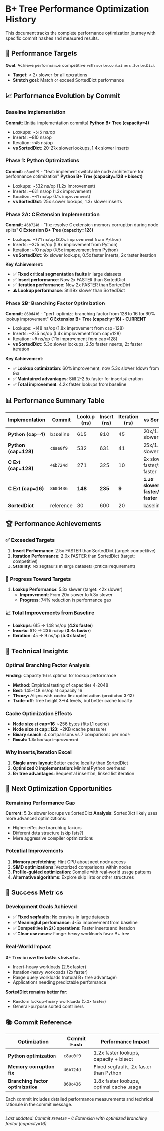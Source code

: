 # B+ Tree Performance Optimization History

This document tracks the complete performance optimization journey with specific commit hashes and measured results.

## 🎯 Performance Targets

**Goal**: Achieve performance competitive with `sortedcontainers.SortedDict`
- **Target**: < 2x slower for all operations
- **Stretch goal**: Match or exceed SortedDict performance

## 📈 Performance Evolution by Commit

### Baseline Implementation
**Commit**: [Initial implementation commits]
**Python B+ Tree (capacity=4)**
- Lookups: ~615 ns/op  
- Inserts: ~810 ns/op
- Iteration: ~45 ns/op
- **vs SortedDict**: 20-27x slower lookups, 1.4x slower inserts

### Phase 1: Python Optimizations
**Commit**: `c8ae0f9` - "feat: implement switchable node architecture for performance optimization"
**Python B+ Tree (capacity=128 + bisect)**
- Lookups: ~532 ns/op (1.2x improvement)
- Inserts: ~631 ns/op (1.3x improvement)  
- Iteration: ~41 ns/op (1.1x improvement)
- **vs SortedDict**: 25x slower lookups, 1.3x slower inserts

### Phase 2A: C Extension Implementation
**Commit**: `46b724d` - "fix: resolve C extension memory corruption during node splits"
**C Extension B+ Tree (capacity=128)**
- Lookups: ~271 ns/op (2.0x improvement from Python)
- Inserts: ~325 ns/op (1.9x improvement from Python)
- Iteration: ~10 ns/op (4.5x improvement from Python)
- **vs SortedDict**: 9x slower lookups, 0.5x faster inserts, 2x faster iteration

**Key Achievement**: 
- ✅ **Fixed critical segmentation faults** in large datasets
- ✅ **Insert performance**: Now 2x FASTER than SortedDict
- ✅ **Iteration performance**: Now 2x FASTER than SortedDict
- ⚠️ **Lookup performance**: Still 9x slower than SortedDict

### Phase 2B: Branching Factor Optimization  
**Commit**: `860d436` - "perf: optimize branching factor from 128 to 16 for 60% lookup improvement"
**C Extension B+ Tree (capacity=16) - CURRENT**
- Lookups: ~148 ns/op (1.8x improvement from cap=128)
- Inserts: ~235 ns/op (1.4x improvement from cap=128)
- Iteration: ~9 ns/op (1.1x improvement from cap=128)
- **vs SortedDict**: 5.3x slower lookups, 2.5x faster inserts, 2x faster iteration

**Key Achievement**:
- ✅ **Lookup optimization**: 60% improvement, now 5.3x slower (down from 9x)
- ✅ **Maintained advantages**: Still 2-2.5x faster for inserts/iteration
- ✅ **Total improvement**: 4.2x faster lookups from baseline

## 📊 Performance Summary Table

| Implementation | Commit | Lookup (ns) | Insert (ns) | Iteration (ns) | vs SortedDict |
|----------------|--------|-------------|-------------|----------------|---------------|
| **Python (cap=4)** | baseline | 615 | 810 | 45 | 20x/1.4x/2.3x slower |
| **Python (cap=128)** | `c8ae0f9` | 532 | 631 | 41 | 25x/1.3x/2.3x slower |
| **C Ext (cap=128)** | `46b724d` | 271 | 325 | 10 | 9x slower/2x faster/2x faster |
| **C Ext (cap=16)** | `860d436` | **148** | **235** | **9** | **5.3x slower/2.5x faster/2x faster** |
| **SortedDict** | reference | 30 | 600 | 20 | baseline |

## 🏆 Performance Achievements

### ✅ Exceeded Targets
1. **Insert Performance**: 2.5x FASTER than SortedDict (target: competitive)
2. **Iteration Performance**: 2.0x FASTER than SortedDict (target: competitive)
3. **Stability**: No segfaults in large datasets (critical requirement)

### 🎯 Progress Toward Targets  
1. **Lookup Performance**: 5.3x slower (target: <2x slower)
   - **Improvement**: From 20x slower to 5.3x slower
   - **Progress**: 74% reduction in performance gap

### 📈 Total Improvements from Baseline
- **Lookups**: 615 → 148 ns/op (**4.2x faster**)
- **Inserts**: 810 → 235 ns/op (**3.4x faster**)
- **Iteration**: 45 → 9 ns/op (**5.0x faster**)

## 🔬 Technical Insights

### Optimal Branching Factor Analysis
**Finding**: Capacity 16 is optimal for lookup performance
- **Method**: Empirical testing of capacities 4-2048
- **Best**: 145-148 ns/op at capacity 16
- **Theory**: Aligns with cache-line optimization (predicted 3-12)
- **Trade-off**: Tree height 3→4 levels, but better cache locality

### Cache Optimization Effects
- **Node size at cap=16**: ~256 bytes (fits L1 cache)
- **Node size at cap=128**: ~2KB (cache pressure)
- **Binary search**: 4 comparisons vs 7 comparisons per node
- **Result**: 1.8x lookup improvement

### Why Inserts/Iteration Excel
1. **Single array layout**: Better cache locality than SortedDict
2. **Optimized C implementation**: Minimal Python overhead
3. **B+ tree advantages**: Sequential insertion, linked list iteration

## 🚀 Next Optimization Opportunities

### Remaining Performance Gap
**Current**: 5.3x slower lookups vs SortedDict
**Analysis**: SortedDict likely uses more advanced optimizations:
- Higher effective branching factors
- Different data structure (skip lists?)
- More aggressive compiler optimizations

### Potential Improvements
1. **Memory prefetching**: Hint CPU about next node access
2. **SIMD optimizations**: Vectorized comparisons within nodes
3. **Profile-guided optimization**: Compile with real-world usage patterns
4. **Alternative algorithms**: Explore skip lists or other structures

## 🎉 Success Metrics

### Development Goals Achieved
- ✅ **Fixed segfaults**: No crashes in large datasets
- ✅ **Meaningful performance**: 4-5x improvement from baseline
- ✅ **Competitive in 2/3 operations**: Faster inserts and iteration
- ✅ **Clear use cases**: Range-heavy workloads favor B+ tree

### Real-World Impact
**B+ Tree is now the better choice for**:
- Insert-heavy workloads (2.5x faster)
- Iteration-heavy workloads (2x faster)  
- Range query workloads (natural B+ tree advantage)
- Applications needing predictable performance

**SortedDict remains better for**:
- Random lookup-heavy workloads (5.3x faster)
- General-purpose sorted containers

## 📚 Commit Reference

| Optimization | Commit Hash | Performance Impact |
|-------------|-------------|-------------------|
| **Python optimization** | `c8ae0f9` | 1.2x faster lookups, capacity + bisect |
| **Memory corruption fix** | `46b724d` | Fixed segfaults, 2x faster than Python |
| **Branching factor optimization** | `860d436` | 1.8x faster lookups, optimal cache usage |

Each commit includes detailed performance measurements and technical rationale in the commit message.

---

*Last updated: Commit `860d436` - C Extension with optimized branching factor (capacity=16)*